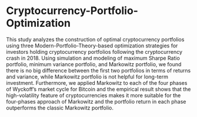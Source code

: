 # Cryptocurrency-Portfolio-Optimization
This study analyzes the construction of optimal cryptocurrency portfolios using three Modern-Portfolio-Theory-based optimization strategies for investors holding cryptocurrency portfolios following the cryptocurrency crash in 2018. Using simulation and modeling of maximum Sharpe Ratio portfolio, minimum variance portfolio, and Markowitz portfolio, we found there is no big difference between the first two portfolios in terms of returns and variance, while Markowitz portfolio is not helpful for long-term investment. Furthermore, we applied Markowitz to each of the four phases of Wyckoff’s market cycle for Bitcoin and the empirical result shows that the high-volatility feature of cryptocurrencies makes it more suitable for the four-phases approach of Markowitz and the portfolio return in each phase outperforms the classic Markowitz portfolio.
